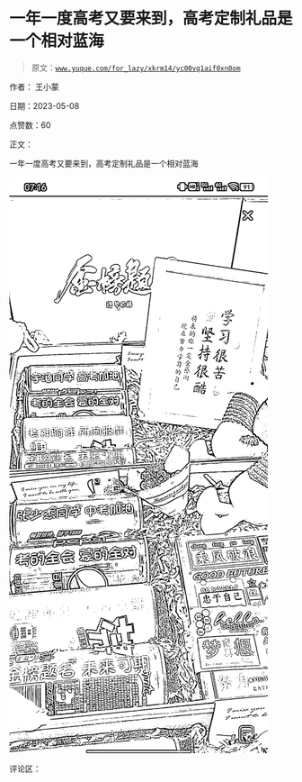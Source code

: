 # 一年一度高考又要来到，高考定制礼品是一个相对蓝海

> 原文：[`www.yuque.com/for_lazy/xkrm14/yc00vq1aif0xn0om`](https://www.yuque.com/for_lazy/xkrm14/yc00vq1aif0xn0om)

作者： 王小蒙

日期：2023-05-08

点赞数：60

正文：

一年一度高考又要来到，高考定制礼品是一个相对蓝海

![](img/5a5e1970c97621c92f675374aad8a032.png)  

评论区：

